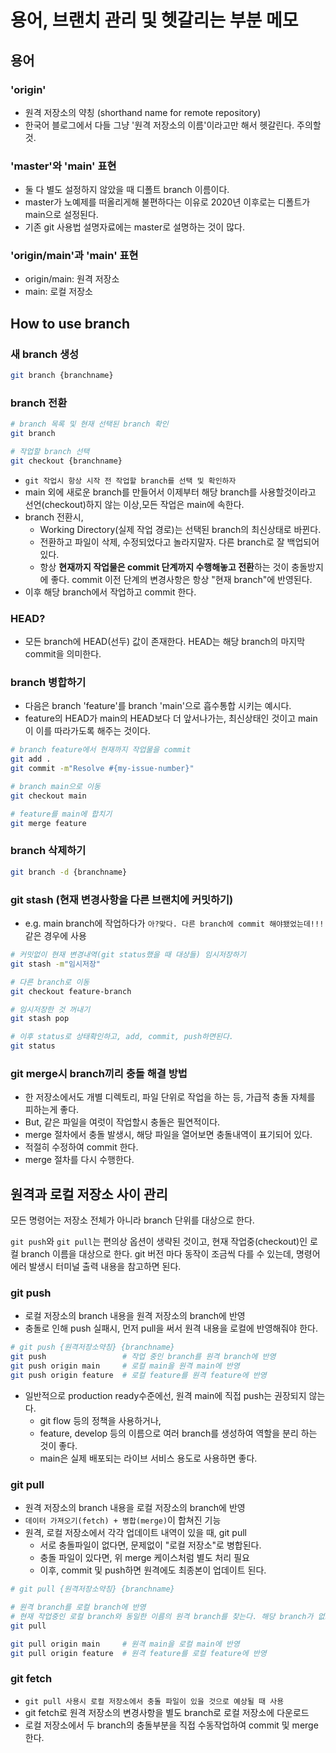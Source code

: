 # 용어, 브랜치 관리 및 헷갈리는 부분 메모

## 용어

### 'origin'

- 원격 저장소의 약칭 (shorthand name for remote repository)
- 한국어 블로그에서 다들 그냥 '원격 저장소의 이름'이라고만 해서 헷갈린다. 주의할 것.

### 'master'와 'main' 표현

- 둘 다 별도 설정하지 않았을 때 디폴트 branch 이름이다.
- master가 노예제를 떠올리게해 불편하다는 이유로 2020년 이후로는 디폴트가 main으로 설정된다.
- 기존 git 사용법 설명자료에는 master로 설명하는 것이 많다.

### 'origin/main'과 'main' 표현

- origin/main: 원격 저장소
- main: 로컬 저장소

## How to use branch

### 새 branch 생성

```sh
git branch {branchname}
```

### branch 전환

```sh
# branch 목록 및 현재 선택된 branch 확인 
git branch

# 작업할 branch 선택
git checkout {branchname}
```

- `git 작업시 항상 시작 전 작업할 branch를 선택 및 확인하자`
- main 외에 새로운 branch를 만들어서 이제부터 해당 branch를 사용할것이라고 선언(checkout)하지 않는 이상,모든 작업은 main에 속한다.
- branch 전환시,
  - Working Directory(실제 작업 경로)는 선택된 branch의 최신상태로 바뀐다.
  - 전환하고 파일이 삭제, 수정되었다고 놀라지말자. 다른 branch로 잘 백업되어 있다.
  - 항상 **현재까지 작업물은 commit 단계까지 수행해놓고 전환**하는 것이 충돌방지에 좋다. commit 이전 단계의 변경사항은 항상 "현재 branch"에 반영된다.
- 이후 해당 branch에서 작업하고 commit 한다.

### HEAD?

- 모든 branch에 HEAD(선두) 값이 존재한다. HEAD는 해당 branch의 마지막 commit을 의미한다.

### branch 병합하기

- 다음은 branch 'feature'를 branch 'main'으로 흡수통합 시키는 예시다.
- feature의 HEAD가 main의 HEAD보다 더 앞서나가는, 최신상태인 것이고 main이 이를 따라가도록 해주는 것이다.

```sh
# branch feature에서 현재까지 작업물을 commit
git add .
git commit -m"Resolve #{my-issue-number}"

# branch main으로 이동
git checkout main

# feature를 main에 합치기
git merge feature
```

### branch 삭제하기

```sh
git branch -d {branchname}
```

### git stash (현재 변경사항을 다른 브랜치에 커밋하기)

- e.g. main branch에 작업하다가 `아?맞다. 다른 branch에 commit 해야됐었는데!!!`같은 경우에 사용

```sh
# 커밋없이 현재 변경내역(git status했을 때 대상들) 임시저장하기
git stash -m"임시저장"

# 다른 branch로 이동
git checkout feature-branch

# 임시저장한 것 꺼내기
git stash pop

# 이후 status로 상태확인하고, add, commit, push하면된다.
git status
```

### git merge시 branch끼리 충돌 해결 방법

- 한 저장소에서도 개별 디렉토리, 파일 단위로 작업을 하는 등, 가급적 충돌 자체를 피하는게 좋다.
- But, 같은 파일을 여럿이 작업할시 충돌은 필연적이다.
- merge 절차에서 충돌 발생시, 해당 파일을 열어보면 충돌내역이 표기되어 있다.
- 적절히 수정하여 commit 한다.
- merge 절차를 다시 수행한다.

## 원격과 로컬 저장소 사이 관리

모든 명령어는 저장소 전체가 아니라 branch 단위를 대상으로 한다.

`git push`와 `git pull`는 편의상 옵션이 생략된 것이고, 현재 작업중(checkout)인 로컬 branch 이름을 대상으로 한다. git 버전 마다 동작이 조금씩 다를 수 있는데, 명령어 에러 발생시 터미널 출력 내용을 참고하면 된다.

### git push

- 로컬 저장소의 branch 내용을 원격 저장소의 branch에 반영
- 충돌로 인해 push 실패시, 먼저 pull을 써서 원격 내용을 로컬에 반영해줘야 한다.

```sh
# git push {원격저장소약칭} {branchname}
git push                 # 작업 중인 branch를 원격 branch에 반영
git push origin main     # 로컬 main을 원격 main에 반영
git push origin feature  # 로컬 feature를 원격 feature에 반영
```

- 일반적으로 production ready수준에선, 원격 main에 직접 push는 권장되지 않는다.
  - git flow 등의 정책을 사용하거나,
  - feature, develop 등의 이름으로 여러 branch를 생성하여 역할을 분리 하는 것이 좋다.
  - main은 실제 배포되는 라이브 서비스 용도로 사용하면 좋다.

### git pull

- 원격 저장소의 branch 내용을 로컬 저장소의 branch에 반영
- `데이터 가져오기(fetch) + 병합(merge)`이 합쳐진 기능
- 원격, 로컬 저장소에서 각각 업데이트 내역이 있을 때, git pull
  - 서로 충돌파일이 없다면, 문제없이 "로컬 저장소"로 병합된다.
  - 충돌 파일이 있다면, 위 merge 케이스처럼 별도 처리 필요
  - 이후, commit 및 push하면 원격에도 최종본이 업데이트 된다.

```sh
# git pull {원격저장소약칭} {branchname}

# 원격 branch를 로컬 branch에 반영
# 현재 작업중인 로컬 branch와 동일한 이름의 원격 branch를 찾는다. 해당 branch가 없으면 에러 발생
git pull                 

git pull origin main     # 원격 main을 로컬 main에 반영
git pull origin feature  # 원격 feature를 로컬 feature에 반영
```

### git fetch

- `git pull 사용시 로컬 저장소에서 충돌 파일이 있을 것으로 예상될 때 사용`
- git fetch로 원격 저장소의 변경사항을 별도 branch로 로컬 저장소에 다운로드
- 로컬 저장소에서 두 branch의 충돌부분을 직접 수동작업하여 commit 및 merge한다.
